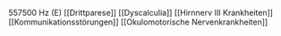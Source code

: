 557500 Hz (E)
[[Drittparese]]
[[Dyscalculia]]
[[Hirnnerv III Krankheiten]]
[[Kommunikationsstörungen]]
[[Okulomotorische Nervenkrankheiten]]